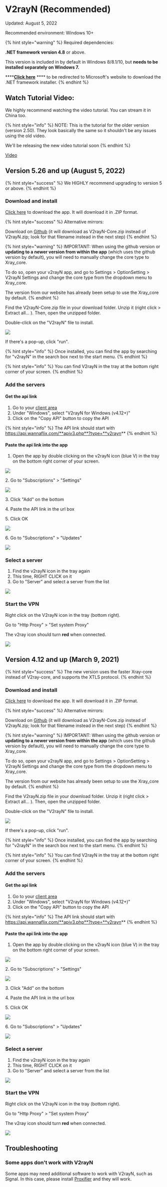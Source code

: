 # V2rayN (Recommended)

Updated: August 5, 2022

Recommended environment:  Windows 10+

{% hint style="warning" %}
Required dependencies:

**.NET framework version 4.8** or above.

This version is included in by default in Windows 8/8.1/10, but **needs to be installed separately on Windows 7.**

****[**Click here**](https://support.microsoft.com/en-gb/topic/microsoft-net-framework-4-8-offline-installer-for-windows-9d23f658-3b97-68ab-d013-aa3c3e7495e0) **** to be redirected to Microsoft's website to download the .NET framework installer.
{% endhint %}

## Watch Tutorial Video:

We highly recommend watching the video tutorial. You can stream it in China too.

{% hint style="info" %}
NOTE: This is the tutorial for the older version (version 2.50). They look basically the same so it shouldn't be any issues using the old video.

We'll be releasing the new video tutorial soon
{% endhint %}

[Video](https://watch.cloudflarestream.com/c52143e01e64eed9c6a109e38e3e3239)

## Version 5.26 and up (August 5, 2022)

{% hint style="success" %}
We HIGHLY recommend upgrading to version 5 or above.
{% endhint %}

### Download and install

[Click here](https://wannaflix-sz-edge.b-cdn.net/v2rayN-Core-5.36.zip) to download the app. It will download it in .ZIP format.

{% hint style="success" %}
Alternative mirrors:

Download on [Github](https://github.com/2dust/v2rayN/releases) (it will download as V2rayN-Core.zip instead of V2rayN.zip; look for that filename instead in the next step)
{% endhint %}

{% hint style="warning" %}
IMPORTANT: When using the github version or **updating to a newer version from within the app** (which uses the github version by default), you will need to manually change the core type to Xray\_core.&#x20;

To do so, open your v2rayN app, and go to Settings > OptionSetting > V2rayN Settings and change the core type from the dropdown menu to Xray\_core.

The version from our website has already been setup to use the Xray\_core by default.
{% endhint %}

Find the V2rayN-Core.zip file in your download folder. Unzip it (right click > Extract all... ). Then, open the unzipped folder.&#x20;

Double-click on the "V2rayN" file to install.



![](../../.gitbook/assets/v2rayn.png)

If there's a pop-up, click "run".

{% hint style="info" %}
Once installed, you can find the app by searching for "v2rayN" in the search box next to the start menu.&#x20;
{% endhint %}

{% hint style="info" %}
You can find V2rayN in the tray at the bottom right corner of your screen.
{% endhint %}

### Add the servers

#### Get the api link

1. Go to your [client area](https://wannaflix.com/clientarea.php)&#x20;
2. Under "Windows", select "V2rayN for Windows (v4.12+)"
3. Click on the "Copy API" button to copy the API

{% hint style="info" %}
The API link should start with https://api.wannaflix.com/**apiv3.php**?type=**v2rayn**
{% endhint %}

#### Paste the api link into the app

1. Open the app by double clicking on the v2rayN icon (blue V) in the tray on the bottom right corner of your screen.

![](../../.gitbook/assets/tempsnip.png)

2\. Go to "Subscriptions" > "Settings"

![](../../.gitbook/assets/setsub.png)

3\. Click "Add" on the bottom

4\. Paste the API link in the url box

5\. Click OK

![](<../../.gitbook/assets/v2rayn\_apiapi (1).png>)

6\. Go to "Subscriptions" > "Updates"

![](../../.gitbook/assets/setupdate.png)

### Select a server

1. Find the v2rayN icon in the tray again
2. This time, RIGHT CLICK on it
3. Go to "Server" and select a server from the list

![](../../.gitbook/assets/v2rayn-servers.png)

### Start the VPN

Right click on the V2rayN icon in the tray (bottom right).

Go to "Http Proxy" > "Set system Proxy"

The v2ray icon should turn **red** when connected.

![](../../.gitbook/assets/red.png)



## Version 4.12 and up (March 9, 2021)

{% hint style="success" %}
The new version uses the faster Xray-core instead of V2ray-core, and supports the XTLS protocol.
{% endhint %}

### Download and install

[Click here](https://get.wannaflix.link/7c9303) to download the app. It will download it in .ZIP format.

{% hint style="success" %}
Alternative mirrors:

Download on [Github](https://github.com/2dust/v2rayN/releases) (it will download as V2rayN-Core.zip instead of V2rayN.zip; look for that filename instead in the next step)
{% endhint %}

{% hint style="warning" %}
IMPORTANT: When using the github version or **updating to a newer version from within the app** (which uses the github version by default), you will need to manually change the core type to Xray\_core.&#x20;

To do so, open your v2rayN app, and go to Settings > OptionSetting > V2rayN Settings and change the core type from the dropdown menu to Xray\_core.

The version from our website has already been setup to use the Xray\_core by default.
{% endhint %}

Find the V2rayN.zip file in your download folder. Unzip it (right click > Extract all... ). Then, open the unzipped folder.&#x20;

Double-click on the "V2rayN" file to install.

![](../../.gitbook/assets/v2rayn.png)

If there's a pop-up, click "run".

{% hint style="info" %}
Once installed, you can find the app by searching for "v2rayN" in the search box next to the start menu.&#x20;
{% endhint %}

{% hint style="info" %}
You can find V2rayN in the tray at the bottom right corner of your screen.
{% endhint %}

### Add the servers

#### Get the api link

1. Go to your [client area](https://wannaflix.com/clientarea.php)&#x20;
2. Under "Windows", select "V2rayN for Windows (v4.12+)"
3. Click on the "Copy API" button to copy the API

{% hint style="info" %}
The API link should start with https://api.wannaflix.com/**apiv3.php**?type=**v2rayn**
{% endhint %}

#### Paste the api link into the app

1. Open the app by double clicking on the v2rayN icon (blue V) in the tray on the bottom right corner of your screen.

![](../../.gitbook/assets/tempsnip.png)



2\. Go to "Subscriptions" > "Settings"

![](../../.gitbook/assets/setsub.png)

3\. Click "Add" on the bottom

4\. Paste the API link in the url box

5\. Click OK

![](<../../.gitbook/assets/v2rayn\_apiapi (1).png>)

6\. Go to "Subscriptions" > "Updates"

![](../../.gitbook/assets/setupdate.png)

### Select a server

1. Find the v2rayN icon in the tray again
2. This time, RIGHT CLICK on it
3. Go to "Server" and select a server from the list

![](../../.gitbook/assets/v2rayn-servers.png)

### Start the VPN

Right click on the V2rayN icon in the tray (bottom right).

Go to "Http Proxy" > "Set system Proxy"

The v2ray icon should turn **red** when connected.

![](../../.gitbook/assets/red.png)

## Troubleshooting

### Some apps don't work with V2rayN

Some apps may need additional software to work with V2rayN, such as Signal. In this case, please install [Proxifier](../../installation-guides/windows/proxifier-4.05.md) and they will work.
